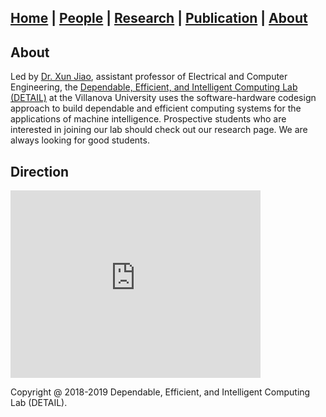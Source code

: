 ## [**Home**](./) | [People](./people) | [Research](./research) | [Publication](./publication) | [**About**](./about) 

## About
Led by [Dr. Xun Jiao](http://www.ece.villanova.edu/~xjiao/), assistant professor of Electrical and Computer Engineering, the [Dependable, Efficient, and Intelligent Computing Lab (DETAIL)](https://vu-detail.github.io/) at the Villanova University uses the software-hardware codesign approach to build dependable and efficient computing systems for the applications of machine intelligence. Prospective students who are interested in joining our lab should check out our research page. We are always looking for good students.

## Direction

<iframe src="https://www.google.com/maps/embed?pb=!1m18!1m12!1m3!1d763.6837123541408!2d-75.34543517080292!3d40.036698998713206!2m3!1f0!2f0!3f0!3m2!1i1024!2i768!4f13.1!3m3!1m2!1s0x89c6955917fa3d77%3A0xc1b994e48687eea9!2sTolentine+Hall!5e0!3m2!1szh-CN!2sus!4v1547373919722" width="400" height="300" frameborder="0" style="border:0" allowfullscreen></iframe>

Copyright @ 2018-2019 Dependable, Efficient, and Intelligent Computing Lab (DETAIL). 